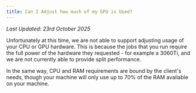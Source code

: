 ```yaml
---
title: Can I Adjust how much of my GPU is Used?
---
```


_Last Updated: 23rd October 2025_

Unfortunately at this time, we are not able to support adjusting usage of your CPU or GPU hardware. This is because the
jobs that you run require the full power of the hardware they requested - for example a 3060Ti, and we are not currently
able to provide split performance.

In the same way, CPU and RAM requirements are bound by the client's needs, though your machine will only use up to 70%
of the RAM available on your machine.
